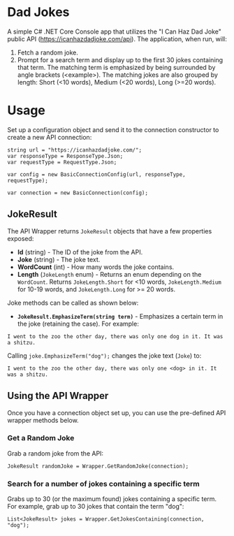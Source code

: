 # Dad Jokes

A simple C# .NET Core Console app that utilizes the "I Can Haz Dad Joke" public API (https://icanhazdadjoke.com/api). The application, when run, will:

1. Fetch a random joke.
1. Prompt for a search term and display up to the first 30 jokes containing that term. The matching term is emphasized by being surrounded by angle brackets (&lt;example&gt;). The matching jokes are also grouped by length: Short (<10 words), Medium (<20 words), Long (>=20 words).

# Usage

Set up a configuration object and send it to the connection constructor to create a new API connection:

```
string url = "https://icanhazdadjoke.com/";
var responseType = ResponseType.Json;
var requestType = RequestType.Json;

var config = new BasicConnectionConfig(url, responseType, requestType);

var connection = new BasicConnection(config);
```

## JokeResult

The API Wrapper returns `JokeResult` objects that have a few properties exposed:

- **Id** (string) - The ID of the joke from the API.
- **Joke** (string) - The joke text.
- **WordCount** (int) - How many words the joke contains.
- **Length** (`JokeLength` enum) - Returns an enum depending on the `WordCount`. Returns `JokeLength.Short` for <10 words, `JokeLength.Medium` for 10-19 words, and `JokeLength.Long` for >= 20 words.

Joke methods can be called as shown below:

- **`JokeResult.EmphasizeTerm(string term)`** - Emphasizes a certain term in the joke (retaining the case). For example:

```
I went to the zoo the other day, there was only one dog in it. It was a shitzu.
```

Calling `joke.EmphasizeTerm("dog");` changes the joke text (`Joke`) to:

```
I went to the zoo the other day, there was only one <dog> in it. It was a shitzu.
```

## Using the API Wrapper

Once you have a connection object set up, you can use the pre-defined API wrapper methods below.

### Get a Random Joke

Grab a random joke from the API:

```
JokeResult randomJoke = Wrapper.GetRandomJoke(connection);
```

### Search for a number of jokes containing a specific term

Grabs up to 30 (or the maximum found) jokes containing a specific term. For example, grab up to 30 jokes that contain the term "dog":

```
List<JokeResult> jokes = Wrapper.GetJokesContaining(connection, "dog");
```
